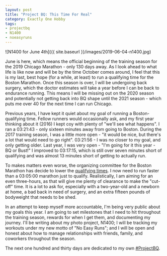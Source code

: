 ```yaml
---
layout: post
title: "Project BQ: This Time For Real"
category: Exactly One Hobby
tags:
- projectbq
- N1400
- noeasyruns
---
```


![N1400 for June 4th]({{ site.baseurl }}/images/2019-06-04-n1400.jpg)

June is here, which means the official beginning of the training season for the 2019 Chicago Marathon - only 130 days away. As I look ahead to what life is like now and will be by the time October comes around, I feel that this is my last, best hope (for a while, at least) to run a qualifying time for the Boston Marathon. Once this season is over, I will be undergoing back surgery, which the doctor estimates will take a year before I can be back to endurance running. This means I will be missing out on the 2020 season and potentially not getting back into BQ shape until the 2021 season - which puts me over 40 for the next time I can run Chicago.

Previous years, I have kept it quiet about my goal of running a Boston-qualifying time. Fellow runners would occasionally ask, and my first year thinking about it (2016) I kept coy with plenty of "we'll see what happens". I ran a 03:21:43 - only sixteen minutes away from going to Boston. During the 2017 training season, I was a little more open - "it would be nice, but there's a lot that would need to go right". 03:21:56 - I was no closer to my goal, and only getting older. Last year, I was very open - "I'm going for it this year - BQ or Bust!" I improved to 03:17:15, which is still over seven minutes short of qualifying and was almost 13 minutes short of getting to actually run.

To makes matters even worse, the organizing committee for the Boston Marathon has decide to lower the [qualifying times](https://www.baa.org/races/boston-marathon/enter/qualify). I now need to run faster than a 03:05:00 marathon just to qualify. Realistically, I am aiming for an even three-hours, as that will give me plenty of clearance to make the "cut-off" time. It is a lot to ask for, especially with a two-year-old and a newborn at home, a bad back in need of surgery, and an extra fifteen pounds of bodyweight that needs to be shed.

In an attempt to keep myself more accountable, I'm being very public about my goals this year. I am going to set milestones that I need to hit throughout the training season, rewards for when I get them, and documenting my journey. I'll be writing about my photo project, N1400; I will be tracking my workouts under my new motto of "No Easy Runs"; and I will be open and honest about how to manage relationships with friends, family, and coworkers throughout the season.

The next one hundred and thirty days are dedicated to my own [#ProjectBQ](https://twitter.com/hashtag/ProjectBQ).